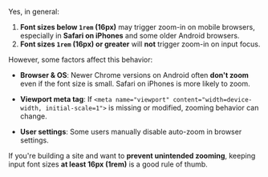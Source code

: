 Yes, in general:

1. **Font sizes below `1rem` (16px)** may trigger zoom-in on mobile browsers, especially in **Safari on iPhones** and some older Android browsers.
2. **Font sizes `1rem` (16px) or greater** will **not** trigger zoom-in on input focus.

However, some factors affect this behavior:

- **Browser & OS**: Newer Chrome versions on Android often **don't zoom** even if the font size is small. Safari on iPhones is more likely to zoom.

- **Viewport meta tag**: If `<meta name="viewport" content="width=device-width, initial-scale=1">` is missing or modified, zooming behavior can change.

- **User settings**: Some users manually disable auto-zoom in browser settings.

If you're building a site and want to **prevent unintended zooming**, keeping input font sizes **at least 16px (1rem)** is a good rule of thumb.